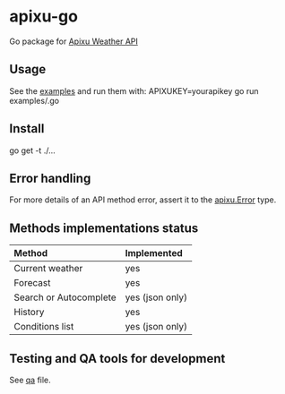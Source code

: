 # apixu-go

Go package for [Apixu Weather API](https://www.apixu.com/api.aspx)

## Usage

See the [examples](./examples) and run them with: APIXUKEY=yourapikey go run examples/<file>.go

## Install

go get -t ./...

## Error handling

For more details of an API method error, assert it to the [apixu.Error](./error.go) type.

## Methods implementations status

| Method | Implemented
| :-   | :-
| Current weather | yes
| Forecast | yes
| Search or Autocomplete | yes (json only)
| History | yes
| Conditions list | yes (json only)

## Testing and QA tools for development

See [qa](./qa) file.
